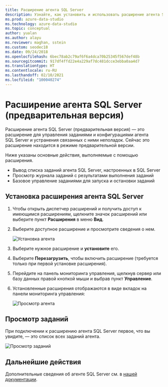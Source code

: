 ```yaml
---
title: Расширение агента SQL Server
description: Узнайте, как установить и использовать расширение агента SQL Server для Azure Data Studio, которое предназначено для управления заданиями и конфигурациями агента SQL Server.
ms.prod: azure-data-studio
ms.technology: azure-data-studio
ms.topic: conceptual
author: yualan
ms.author: alayu
ms.reviewer: maghan, sstein
ms.custom: seodec18
ms.date: 09/24/2018
ms.openlocfilehash: 6bec78ab2c79af6f6a4dca70b25345f567def48b
ms.sourcegitcommit: 917df4ffd22e4a229af7dc481dcce3ebba0aa4d7
ms.translationtype: HT
ms.contentlocale: ru-RU
ms.lasthandoff: 02/10/2021
ms.locfileid: "100040274"
---
```

# <a name="sql-server-agent-extension-preview"></a>Расширение агента SQL Server (предварительная версия)

Расширение агента SQL Server (предварительная версия) — это расширение для управления заданиями и конфигурациями агента SQL Server и устранения связанных с ними неполадок. Сейчас это расширение находится в режиме предварительной версии.

Ниже указаны основные действия, выполняемые с помощью расширения.

- Вывод списка заданий агента SQL Server, настроенных в SQL Server
- Просмотр журнала заданий с результатами выполнения заданий
- Базовое управление заданиями для запуска и остановки заданий

## <a name="install-the-sql-server-agent-extension"></a>Установка расширения агента SQL Server

1. Чтобы открыть диспетчер расширений и получить доступ к имеющимся расширениям, щелкните значок расширений или выберите пункт **Расширения** в меню **Вид**.
2. Выберите доступное расширение и просмотрите сведения о нем.

   ![Установка агента](media/sql-server-agent-extension/install-sql-agent.png)

3. Выберите нужное расширение и **установите** его.
4. Выберите **Перезагрузить**, чтобы включить расширение (требуется только при первой установке расширения).
5. Перейдите на панель мониторинга управления, щелкнув сервер или базу данных правой кнопкой мыши и выбрав пункт **Управление**.
6. Установленные расширения отображаются в виде вкладок на панели мониторинга управления:

   ![Просмотр агента](media/sql-server-agent-extension/view-sql-agent.png)

## <a name="view-jobs"></a>Просмотр заданий

При подключении к расширению агента SQL Server первое, что вы увидите, — это список всех заданий агента.

   ![Просмотр заданий](media/sql-server-agent-extension/job-view.png)

## <a name="next-steps"></a>Дальнейшие действия

Дополнительные сведения об агенте SQL Server см. в [нашей документации](../../ssms/agent/sql-server-agent.md).
